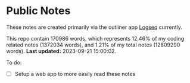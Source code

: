 # Public Notes

These notes are created primarily via the outliner app [Logseq](https://github.com/logseq/logseq) currently.

This repo contain 170986 words, which represents 12.46% of my coding related notes (1372034 words), and 1.21% of my total notes (12809290 words). **Last updated:** 2023-09-21 15:00:02. 

To do:

- [ ] Setup a web app to more easily read these notes
